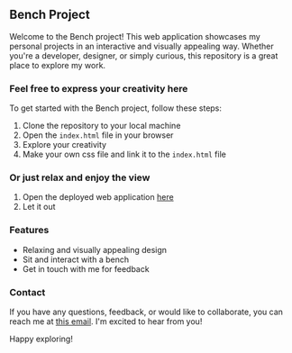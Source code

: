 ## Bench Project

Welcome to the Bench project! This web application showcases my personal projects in an interactive and visually appealing way. Whether you're a developer, designer, or simply curious, this repository is a great place to explore my work.

### Feel free to express your creativity here

To get started with the Bench project, follow these steps:

1. Clone the repository to your local machine
1. Open the `index.html` file in your browser
1. Explore your creativity
1. Make your own css file and link it to the `index.html` file

### Or just relax and enjoy the view

1. Open the deployed web application [here](https://tonytomo.github.io/)
1. Let it out

### Features

- Relaxing and visually appealing design
- Sit and interact with a bench
- Get in touch with me for feedback

### Contact

If you have any questions, feedback, or would like to collaborate, you can reach me at [this email](mailto:fathonisatrioutomo@gmail.com). I'm excited to hear from you!

Happy exploring!